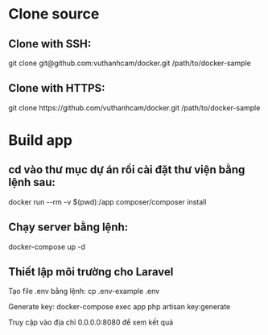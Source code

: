 <h1>Clone source</h1>
<h2>Clone with SSH:</h2> 
<p>git clone git@github.com:vuthanhcam/docker.git /path/to/docker-sample</p>
<h2>Clone with HTTPS:</h2> 
<p>git clone https://github.com/vuthanhcam/docker.git /path/to/docker-sample</p>


<h1>Build app</h1>
<h2>cd vào thư mục dự án rồi cài đặt thư viện bằng lệnh sau:</h2>
<p>docker run --rm -v $(pwd):/app composer/composer install</p>
<h2>Chạy server bằng lệnh:</h2>
<p>docker-compose up -d</p>
<h2>Thiết lập môi trường cho Laravel</h2>
<p>Tạo file .env bằng lệnh: cp .env-example .env</p>
<p>Generate key: docker-compose exec app php artisan key:generate</p>
<p>Truy cập vào địa chỉ 0.0.0.0:8080 để xem kết quả</p>


